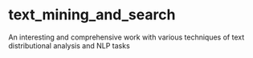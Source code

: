 # text_mining_and_search

An interesting and comprehensive work with various techniques of text distributional analysis and NLP tasks
